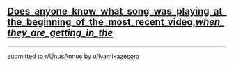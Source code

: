## [Does_anyone_know_what_song_was_playing_at_the_beginning_of_the_most_recent_video,_when_they_are_getting_in_the_](https://www.reddit.com/r/UnusAnnus/comments/jrv5q7/does_anyone_know_what_song_was_playing_at_the/)


---

submitted to [r/UnusAnnus](https://www.reddit.com/r/UnusAnnus) by [u/Namikazesora](https://www.reddit.com/user/Namikazesora)

